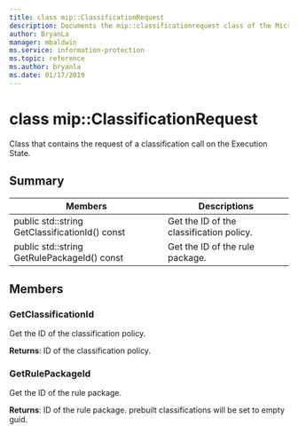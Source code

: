 ```yaml
---
title: class mip::ClassificationRequest 
description: Documents the mip::classificationrequest class of the Microsoft Information Protection (MIP) SDK.
author: BryanLa
manager: mbaldwin
ms.service: information-protection
ms.topic: reference
ms.author: bryanla
ms.date: 01/17/2019
---
```


# class mip::ClassificationRequest 
Class that contains the request of a classification call on the Execution State.
  
## Summary
 Members                        | Descriptions                                
--------------------------------|---------------------------------------------
 public std::string GetClassificationId() const  |  Get the ID of the classification policy.
 public std::string GetRulePackageId() const  |  Get the ID of the rule package.
  
## Members
  
### GetClassificationId
Get the ID of the classification policy.

  
**Returns**: ID of the classification policy.
  
### GetRulePackageId
Get the ID of the rule package.

  
**Returns**: ID of the rule package. prebuilt classifications will be set to empty guid.